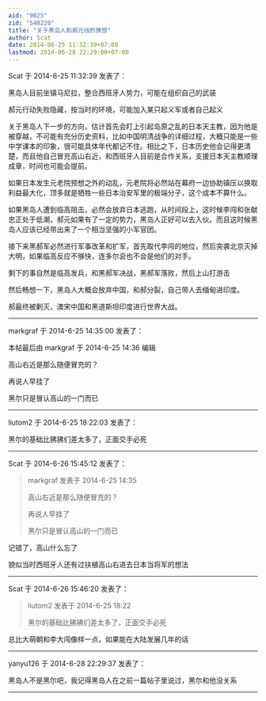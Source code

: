 ```yaml
---
aid: "9025"
zid: "548220"
title: "关于黑岛人和郝元线的猜想"
author: Scat
date: 2014-06-25 11:32:39+07:00
lastmod: 2014-06-28 22:29:00+07:00
---
```


Scat 于 2014-6-25 11:32:39 发表了：

黑岛人目前坐镇马尼拉，整合西班牙人势力，可能在组织自己的武装

郝元行动失败隐藏，按当时的环境，可能加入某只起义军或者自己起义

关于黑岛人下一步的方向，估计首先会盯上引起岛原之乱的日本天主教，因为他是被穿越，不可能有充分历史资料，比如中国明清战争的详细过程，大概只能是一些中学课本的印象，很可能具体年代都记不住。相比之下，日本历史他会记得更清楚，而且他自己冒充高山右近，和西班牙人目前是合作关系，支援日本天主教顺理成章，时间也可能会提前。

如果日本发生元老院预想之外的动乱，元老院将必然站在幕府一边协助镇压以换取利益最大化，顶多就是牺牲一些日本治安军里的极端分子，这个成本不算什么。

如果黑岛人遭到临高阻击，必然会放弃日本逃跑，从时间段上，这时候李闯和张献忠正处于低潮，郝元如果有了一定的势力，黑岛人正好可以去入伙。而且这时候黑岛人应该已经带出来了一个相当坚强的小军官团。

接下来黑郝军必然进行军事改革和扩军，首先取代李闯的地位，然后突袭北京灭掉大明，如果临高反应不够快，连多尔衮也不会是他们的对手。

剩下的事自然是临高发兵，和黑郝军决战，黑郝军落败，然后上山打游击

然后畅想一下，黑岛人大概会放弃中国，和郝分裂，自己带人去缅甸进印度。

郝最终被剿灭，澳宋中国和黑道斯坦印度进行世界大战。

---

markgraf 于 2014-6-25 14:35:00 发表了：

本帖最后由 markgraf 于 2014-6-25 14:36 编辑

高山右近是那么随便冒充的？

再说人早挂了

黑尔只是冒认高山的一门而已

---

liutom2 于 2014-6-25 18:22:03 发表了：

黑尔的基础比狒狒们差太多了，正面交手必死

---

Scat 于 2014-6-26 15:45:12 发表了：

> markgraf 发表于 2014-6-25 14:35
>
> 高山右近是那么随便冒充的？
>
> 再说人早挂了
>
> 黑尔只是冒认高山的一门而已

记错了，高山什么忘了

貌似当时西班牙人还有过扶植高山右进去日本当将军的想法

---

Scat 于 2014-6-26 15:46:20 发表了：

> liutom2 发表于 2014-6-25 18:22
>
> 黑尔的基础比狒狒们差太多了，正面交手必死

总比大萌朝和李大闯像样一点，如果能在大陆发展几年的话

---

yanyu126 于 2014-6-28 22:29:37 发表了：

黑岛人不是黑尔吧，我记得黑岛人在之前一篇帖子里说过，黑尔和他没关系

---
